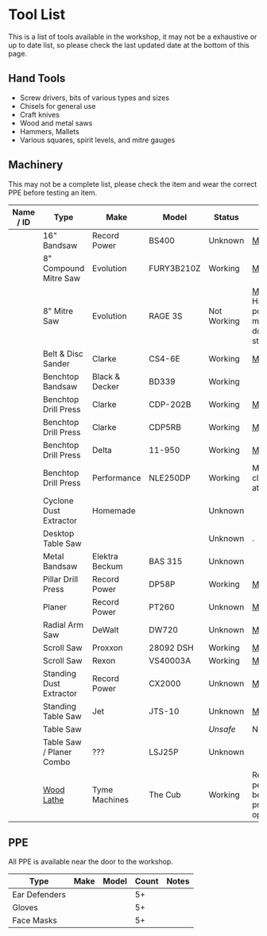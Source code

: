 # Tool List

This is a list of tools available in the workshop, it may not be a exhaustive or up to date list, so please check the last updated date at the bottom of this page.

## Hand Tools

* Screw drivers, bits of various types and sizes
* Chisels for general use
* Craft knives
* Wood and metal saws
* Hammers, Mallets
* Various squares, spirit levels, and mitre gauges

## Machinery 

This may not be a complete list, please check the item and wear the correct PPE before testing an item.

| Name / ID | Type                               | Make           | Model      | Status      | Notes                                                                      |
| --------- | ---------------------------------- | -------------- | ---------- | ----------- | -------------------------------------------------------------------------- |
|           | 16" Bandsaw                        | Record Power   | BS400      | Unknown     | [Manual](manuals/recordpower_bs400.pdf)                                    |
|           | 8" Compound Mitre Saw              | Evolution      | FURY3B210Z | Working     | [Manual](manuals/evolution-fury3b.pdf)                                     |
|           | 8" Mitre Saw                       | Evolution      | RAGE 3S    | Not Working | [Manual](manuals/evolution-rage3s.pdf). Has power, but motor doesn't start |
|           | Belt & Disc Sander                 | Clarke         | CS4-6E     | Working     | [Manual](manuals/clarke-cs4-6e.pdf)                                        |
|           | Benchtop Bandsaw                   | Black & Decker | BD339      | Working     |                                                                            |
|           | Benchtop Drill Press               | Clarke         | CDP-202B   | Working     | [Manual](manuals/clarke-cdp-202b.pdf)                                      |
|           | Benchtop Drill Press               | Clarke         | CDP5RB     | Working     | [Manual](manuals/clarke-cdp5rb.pdf)                                        |
|           | Benchtop Drill Press               | Delta          | 11-950     | Working     | [Manual](manuals/delta-11950.pdf)                                          |
|           | Benchtop Drill Press               | Performance    | NLE250DP   | Working     | Metal clamp attached                                                       |
|           | Cyclone Dust Extractor             | Homemade       |            | Unknown     |                                                                            |
|           | Desktop Table Saw                  |                |            | Unknown     | .                                                                          |
|           | Metal Bandsaw                      | Elektra Beckum | BAS 315    | Unknown     |                                                                            |
|           | Pillar Drill Press                 | Record Power   | DP58P      | Working     | [Manual](manuals/recordpower-dp58p.pdf)                                    |
|           | Planer                             | Record Power   | PT260      | Unknown     | [Manual](manuals/recordpower-pt260.pdf)                                    |
|           | Radial Arm Saw                     | DeWalt         | DW720      | Unknown     | [Manual](manuals/dewalt-dw720.pdf)                                         |
|           | Scroll Saw                         | Proxxon        | 28092 DSH  | Working     | [Manual](manuals/proxxon-28092-dsh.pdf)                                    |
|           | Scroll Saw                         | Rexon          | VS40003A   | Working     | [Manual](manuals/rexon-vs4003a.pdf)                                        |
|           | Standing Dust Extractor            | Record Power   | CX2000     | Unknown     | [Manual](manuals/recordpower-cx2000.pdf)                                   |
|           | Standing Table Saw                 | Jet            | JTS-10     | Unknown     | [Manual](manuals/jet-jts10.pdf)                                            |
|           | Table Saw                          |                |            | _Unsafe_    | No guards                                                                  |
|           | Table Saw / Planer Combo           | ???            | LSJ25P     | Unknown     |                                                                            |
|           | [Wood Lathe](woodturning_lathe.md) | Tyme Machines  | The Cub    | Working     | Requires a permanent bench for proper operation                            |


## PPE

All PPE is available near the door to the workshop.

 | Type          | Make | Model | Count | Notes |
 | ------------- | ---- | ----- | ----- | ----- |
 | Ear Defenders |      |       | 5+    |       |
 | Gloves        |      |       | 5+    |       |
 | Face Masks    |      |       | 5+    |       |

